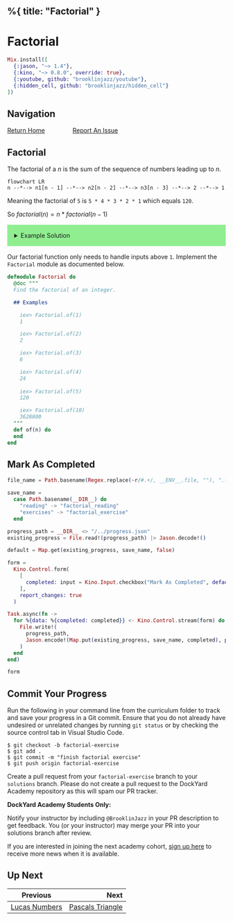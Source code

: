 %{
  title: "Factorial"
}
---
# Factorial

```elixir
Mix.install([
  {:jason, "~> 1.4"},
  {:kino, "~> 0.8.0", override: true},
  {:youtube, github: "brooklinjazz/youtube"},
  {:hidden_cell, github: "brooklinjazz/hidden_cell"}
])
```

## Navigation

[Return Home](../start.livemd)<span style="padding: 0 30px"></span>
[Report An Issue](https://github.com/DockYard-Academy/beta_curriculum/issues/new?assignees=&labels=&template=issue.md&title=)

## Factorial

The factorial of a $n$ is the sum of the sequence of numbers leading up to $n$.

```mermaid
flowchart LR
n --*--> n1[n - 1] --*--> n2[n - 2] --*--> n3[n - 3] --*--> 2 --*--> 1
```

Meaning the factorial of `5` is `5 * 4 * 3 * 2 * 1` which equals `120`.

So $factorial(n) = n * factorial(n - 1)$

<details style="background-color: lightgreen; padding: 1rem; margin: 1rem 0;">
<summary>Example Solution</summary>

```elixir
defmodule Factorial do
  def of(1), do: 1
  def of(n) do
    n * of(n - 1)
  end
end
```

</details>

Our factorial function only needs to handle inputs above `1`.
Implement the `Factorial` module as documented below.

```elixir
defmodule Factorial do
  @doc """
  Find the factorial of an integer.

  ## Examples

    iex> Factorial.of(1)
    1

    iex> Factorial.of(2)
    2

    iex> Factorial.of(3)
    6

    iex> Factorial.of(4)
    24
    
    iex> Factorial.of(5)
    120

    iex> Factorial.of(10)
    3628800
  """
  def of(n) do
  end
end
```

## Mark As Completed

<!-- livebook:{"attrs":{"source":"file_name = Path.basename(Regex.replace(~r/#.+/, __ENV__.file, \"\"), \".livemd\")\n\nsave_name =\n  case Path.basename(__DIR__) do\n    \"reading\" -> \"factorial_reading\"\n    \"exercises\" -> \"factorial_exercise\"\n  end\n\nprogress_path = __DIR__ <> \"/../progress.json\"\nexisting_progress = File.read!(progress_path) |> Jason.decode!()\n\ndefault = Map.get(existing_progress, save_name, false)\n\nform =\n  Kino.Control.form(\n    [\n      completed: input = Kino.Input.checkbox(\"Mark As Completed\", default: default)\n    ],\n    report_changes: true\n  )\n\nTask.async(fn ->\n  for %{data: %{completed: completed}} <- Kino.Control.stream(form) do\n    File.write!(\n      progress_path,\n      Jason.encode!(Map.put(existing_progress, save_name, completed), pretty: true)\n    )\n  end\nend)\n\nform","title":"Track Your Progress"},"chunks":null,"kind":"Elixir.HiddenCell","livebook_object":"smart_cell"} -->

```elixir
file_name = Path.basename(Regex.replace(~r/#.+/, __ENV__.file, ""), ".livemd")

save_name =
  case Path.basename(__DIR__) do
    "reading" -> "factorial_reading"
    "exercises" -> "factorial_exercise"
  end

progress_path = __DIR__ <> "/../progress.json"
existing_progress = File.read!(progress_path) |> Jason.decode!()

default = Map.get(existing_progress, save_name, false)

form =
  Kino.Control.form(
    [
      completed: input = Kino.Input.checkbox("Mark As Completed", default: default)
    ],
    report_changes: true
  )

Task.async(fn ->
  for %{data: %{completed: completed}} <- Kino.Control.stream(form) do
    File.write!(
      progress_path,
      Jason.encode!(Map.put(existing_progress, save_name, completed), pretty: true)
    )
  end
end)

form
```

## Commit Your Progress

Run the following in your command line from the curriculum folder to track and save your progress in a Git commit.
Ensure that you do not already have undesired or unrelated changes by running `git status` or by checking the source control tab in Visual Studio Code.

```
$ git checkout -b factorial-exercise
$ git add .
$ git commit -m "finish factorial exercise"
$ git push origin factorial-exercise
```

Create a pull request from your `factorial-exercise` branch to your `solutions` branch.
Please do not create a pull request to the DockYard Academy repository as this will spam our PR tracker.

**DockYard Academy Students Only:**

Notify your instructor by including `@BrooklinJazz` in your PR description to get feedback.
You (or your instructor) may merge your PR into your solutions branch after review.

If you are interested in joining the next academy cohort, [sign up here](https://academy.dockyard.com/) to receive more news when it is available.

## Up Next

| Previous                                           | Next                                                     |
| -------------------------------------------------- | -------------------------------------------------------: |
| [Lucas Numbers](../exercises/lucas_numbers.livemd) | [Pascals Triangle](../exercises/pascals_triangle.livemd) |

